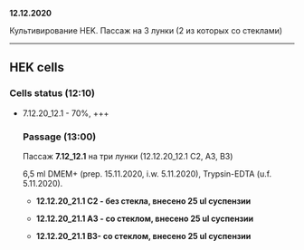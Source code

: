 **12.12.2020**

Культивирование HEK. Пассаж на 3 лунки (2 из которых со стеклами)

------

## 

## HEK cells

### 

### Cells status (12:10)

- 7.12.20_12.1 - 70%, +++

  ### Passage (13:00)

  Пассаж **7.12_12.1** на три лунки (12.12.20_12.1 C2, A3, B3)

  6,5 ml DMEM+ (prep. 15.11.2020, i.w. 5.11.2020), Trypsin-EDTA (u.f. 5.11.2020).

  - **12.12.20_21.1 C2 - без стекла, внесено 25 ul суспензии**

  - **12.12.20_21.1 A3 - со стеклом, внесено 25 ul суспензии**

  - **12.12.20_21.1 B3- со стеклом, внесено 25 ul суспензии**

    